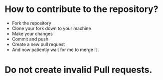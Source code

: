 # How to contribute to the repository?
* Fork the repository
* Clone your fork down to your machine
* Make your changes
* Commit and push
* Create a new pull request
* And now patiently wait for me to merge it .
# Do not create invalid Pull requests.
